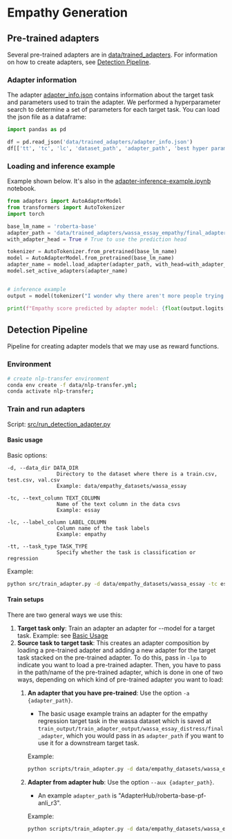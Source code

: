 # Empathy Generation


## Pre-trained adapters

Several pre-trained adapters are in [data/trained_adapters](data/trained_adapters). For information on how to create adapters, see [Detection Pipeline](#detection-pipeline).

### Adapter information

The adapter [adapter_info.json](data/trained_adapters/adapter_info.json) contains information about the target task and parameters used to train the adapter. We performed a hyperparameter search to determine a set of parameters for each target task. You can load the json file as a dataframe:

```python
import pandas as pd

df = pd.read_json('data/trained_adapters/adapter_info.json')
df[['tt', 'tc', 'lc', 'dataset_path', 'adapter_path', 'best hyper param job']]
```

### Loading and inference example

Example shown below. It's also in the [adapter-inference-example.ipynb](notebooks/adapter-inference-example.ipynb) notebook.


```python
from adapters import AutoAdapterModel
from transformers import AutoTokenizer
import torch

base_lm_name = 'roberta-base'
adapter_path = 'data/trained_adapters/wassa_essay_empathy/final_adapter'
with_adapter_head = True # True to use the prediction head

tokenizer = AutoTokenizer.from_pretrained(base_lm_name)
model = AutoAdapterModel.from_pretrained(base_lm_name)
adapter_name = model.load_adapter(adapter_path, with_head=with_adapter_head, model_name=base_lm_name)
model.set_active_adapters(adapter_name)


# inference example
output = model(tokenizer("I wonder why there aren't more people trying to help these people. I understand Haiti is not the richest nor less corrupt country but surely there must be a way to help. Supplies being looted by crowds is understandable because they are hungry and people need food and water to survive. We must think of other ways to distribute the food and water.", return_tensors="pt").input_ids)

print(f"Empathy score predicted by adapter model: {float(output.logits[0][0].detach())}")
```


## Detection Pipeline

Pipeline for creating adapter models that we may use as reward functions.


### Environment

```bash
# create nlp-transfer environment
conda env create -f data/nlp-transfer.yml;
conda activate nlp-transfer;
```

### Train and run adapters

Script: [src/run_detection_adapter.py](src/run_detection_adapter.py)


#### Basic usage
Basic options:

    -d, --data_dir DATA_DIR
                    Directory to the dataset where there is a train.csv, test.csv, val.csv
                    Example: data/empathy_datasets/wassa_essay
    
    -tc, --text_column TEXT_COLUMN
                    Name of the text column in the data csvs
                    Example: essay

    -lc, --label_column LABEL_COLUMN
                    Column name of the task labels 
                    Example: empathy
    
    -tt, --task_type TASK_TYPE
                    Specify whether the task is classification or regression
                   

Example:

```bash
python src/train_adapter.py -d data/empathy_datasets/wassa_essay -tc essay -lc empathy -tt regression -dout train_output/train_adapter_output;
```

#### Train setups

There are two general ways we use this:
1. **Target task only**: Train an adapter an adapter for --model for a target task. 
    Example: see [Basic Usage](#basic-usage)
2. **Source task to target task**: This creates an adapter composition by loading a pre-trained adapter and adding a new adapter for the target task stacked on the pre-trained adapter. To do this, pass in `-lpa` to indicate you want to load a pre-trained adapter. Then, you have to pass in the path/name of the pre-trained adapter, which is done in one of two ways, depending on which kind of pre-trained adapter you want to load: 
    1. **An adapter that you have pre-trained**: Use the option `-a {adapter_path}`. 
        * The basic usage example trains an adapter for the empathy regression target task in the wassa dataset which is saved at `train_output/train_adapter_output/wassa_essay_distress/final_adapter`, which you would pass in as `adapter_path` if you want to use it for a downstream target task.

        Example:
        ```bash
        python scripts/train_adapter.py -d data/empathy_datasets/wassa_essay -tc essay -lc distress -tt regression -dout train_output/train_adapter_output/wassa_essay_empathy---wassa_essay_distress -lpa -a train_output/train_adapter_output/wassa_essay_distress/final_adapter;
        ```
        
    2. **Adapter from adapter hub**: Use the option `--aux {adapter_path}`. 
        * An example `adapter_path` is "AdapterHub/roberta-base-pf-anli_r3".

        Example:
        ```bash
        python scripts/train_adapter.py -d data/empathy_datasets/wassa_essay -tc essay -lc empathy -tt regression -dout train_output/train_adapter_output/AdapterHub/roberta-base-pf-anli_r3---wassa_essay_empathy -lpa --aux AdapterHub/roberta-base-pf-anli_r3;
        ```







